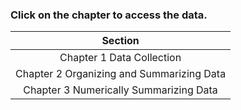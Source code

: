 ### Click on the chapter to access the data. 

|Section|
|:---:|
|Chapter 1 Data Collection|
|Chapter 2 Organizing and Summarizing Data|
|Chapter 3 Numerically Summarizing Data|
